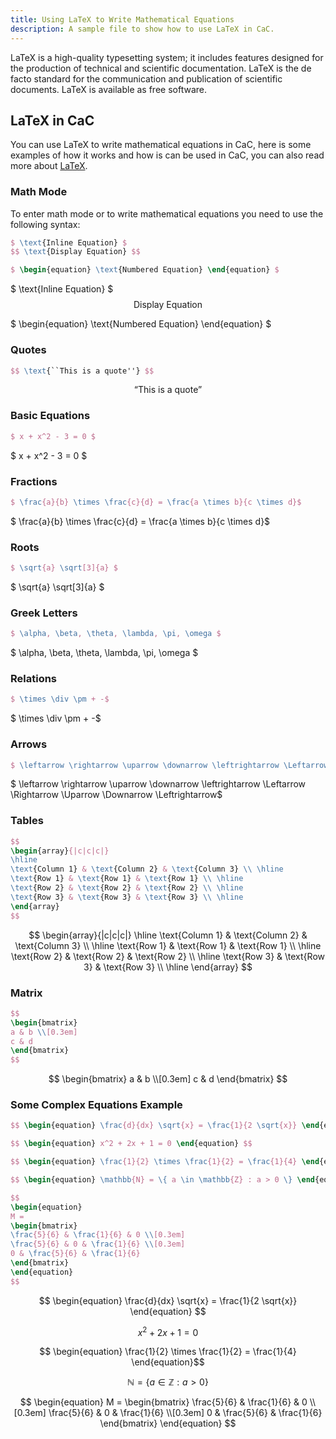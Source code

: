 ```yaml
---
title: Using LaTeX to Write Mathematical Equations
description: A sample file to show how to use LaTeX in CaC.
---
```


LaTeX is a high-quality typesetting system; it includes features designed for the production of technical and scientific documentation. LaTeX is the de facto standard for the communication and publication of scientific documents. LaTeX is available as free software.

## LaTeX in CaC

You can use LaTeX to write mathematical equations in CaC, here is some examples of how it works and how is can be used in CaC, you can also read more about [LaTeX].

### Math Mode

To enter math mode or to write mathematical equations you need to use the following syntax:

```latex
$ \text{Inline Equation} $
$$ \text{Display Equation} $$

$ \begin{equation} \text{Numbered Equation} \end{equation} $
```

$ \text{Inline Equation} $  
$$ \text{Display Equation} $$

$ \begin{equation} \text{Numbered Equation} \end{equation} $

### Quotes

```latex
$$ \text{``This is a quote''} $$
```

$$ \text{``This is a quote''} $$

### Basic Equations

```latex
$ x + x^2 - 3 = 0 $
```

$ x + x^2 - 3 = 0 $

### Fractions

```latex
$ \frac{a}{b} \times \frac{c}{d} = \frac{a \times b}{c \times d}$
```

$ \frac{a}{b} \times \frac{c}{d} = \frac{a \times b}{c \times d}$

### Roots

```latex
$ \sqrt{a} \sqrt[3]{a} $
```

$ \sqrt{a} \sqrt[3]{a} $

### Greek Letters

```latex
$ \alpha, \beta, \theta, \lambda, \pi, \omega $
```

$ \alpha, \beta, \theta, \lambda, \pi, \omega $

### Relations

```latex
$ \times \div \pm + -$
```

$ \times \div \pm + -$

### Arrows

```latex
$ \leftarrow \rightarrow \uparrow \downarrow \leftrightarrow \Leftarrow \Rightarrow \Uparrow \Downarrow \Leftrightarrow$
```

$ \leftarrow \rightarrow \uparrow \downarrow \leftrightarrow \Leftarrow \Rightarrow \Uparrow \Downarrow \Leftrightarrow$

### Tables

```latex
$$
\begin{array}{|c|c|c|}
\hline
\text{Column 1} & \text{Column 2} & \text{Column 3} \\ \hline
\text{Row 1} & \text{Row 1} & \text{Row 1} \\ \hline
\text{Row 2} & \text{Row 2} & \text{Row 2} \\ \hline
\text{Row 3} & \text{Row 3} & \text{Row 3} \\ \hline
\end{array}
$$
```

$$
\begin{array}{|c|c|c|}
\hline
\text{Column 1} & \text{Column 2} & \text{Column 3} \\ \hline
\text{Row 1} & \text{Row 1} & \text{Row 1} \\ \hline
\text{Row 2} & \text{Row 2} & \text{Row 2} \\ \hline
\text{Row 3} & \text{Row 3} & \text{Row 3} \\ \hline
\end{array}
$$

### Matrix

```latex
$$
\begin{bmatrix}
a & b \\[0.3em]
c & d
\end{bmatrix}
$$
```

$$
\begin{bmatrix}
a & b \\[0.3em]
c & d
\end{bmatrix}
$$

### Some Complex Equations Example

```latex
$$ \begin{equation} \frac{d}{dx} \sqrt{x} = \frac{1}{2 \sqrt{x}} \end{equation} $$

$$ \begin{equation} x^2 + 2x + 1 = 0 \end{equation} $$

$$ \begin{equation} \frac{1}{2} \times \frac{1}{2} = \frac{1}{4} \end{equation}$$

$$ \begin{equation} \mathbb{N} = \{ a \in \mathbb{Z} : a > 0 \} \end{equation}$$

$$
\begin{equation}
M =
\begin{bmatrix}
\frac{5}{6} & \frac{1}{6} & 0 \\[0.3em]
\frac{5}{6} & 0 & \frac{1}{6} \\[0.3em]
0 & \frac{5}{6} & \frac{1}{6}
\end{bmatrix}
\end{equation}
$$
```

$$ \begin{equation} \frac{d}{dx} \sqrt{x} = \frac{1}{2 \sqrt{x}} \end{equation} $$

$$ \begin{equation} x^2 + 2x + 1 = 0 \end{equation} $$

$$ \begin{equation} \frac{1}{2} \times \frac{1}{2} = \frac{1}{4} \end{equation}$$

$$ \begin{equation} \mathbb{N} = \{ a \in \mathbb{Z} : a > 0 \} \end{equation}$$

$$
\begin{equation}
M =
\begin{bmatrix}
\frac{5}{6} & \frac{1}{6} & 0 \\[0.3em]
\frac{5}{6} & 0 & \frac{1}{6} \\[0.3em]
0 & \frac{5}{6} & \frac{1}{6}
\end{bmatrix}
\end{equation}
$$

[latex]: https://ashki23.github.io/markdown-latex.html#latex-equations

